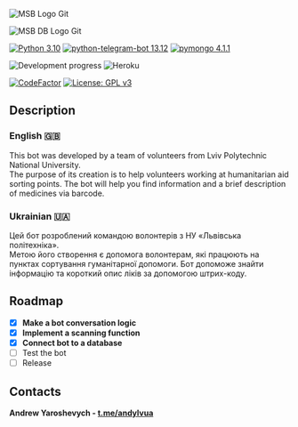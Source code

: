 ![MSB Logo Git](https://user-images.githubusercontent.com/93153950/163735158-9873b3ec-725b-45c1-b7e2-7c050eb3d542.png)

![MSB DB Logo Git](https://user-images.githubusercontent.com/93153950/168140945-c6c6b499-9db2-4f47-866a-2366d3d1cc8c.png)

[![Python 3.10](https://img.shields.io/badge/Python-3.10.2-yellow)](https://www.python.org/downloads/release/python-3102/)
[![python-telegram-bot 13.12](https://img.shields.io/badge/python--telegram--bot-13.12-blue)](https://pypi.org/project/python-telegram-bot/)
[![pymongo 4.1.1](https://img.shields.io/badge/pymongo-4.1.1-green)](https://pypi.org/project/pymongo/)

![Development progress](https://img.shields.io/badge/Development-In%20progress-orange)
![Heroku](https://img.shields.io/static/v1?message=deployed&logo=Heroku&color=32CD32&label=Heroku)

[![CodeFactor](https://www.codefactor.io/repository/github/andylvua/telegram_medicine-search-bot/badge/main)](https://www.codefactor.io/repository/github/andylvua/telegram_medicine-search-bot/overview/main)
[![License: GPL v3](https://img.shields.io/badge/License-GPLv3-blue.svg)](https://www.gnu.org/licenses/gpl-3.0)
## Description 
### English 🇬🇧
This bot was developed by a team of volunteers from Lviv Polytechnic National University. </br> The purpose of its creation is to help volunteers working at humanitarian aid sorting points. The bot will help you find information and a brief description of medicines via barcode.
### Ukrainian 🇺🇦
Цей бот розроблений командою волонтерів з НУ «Львівська політехніка». </br> Метою його створення є допомога волонтерам, які працюють на пунктах сортування гуманітарної допомоги. Бот допоможе знайти інформацію та короткий опис ліків за допомогою штрих-коду.

## Roadmap
* [x] **Make a bot conversation logic**
* [x] **Implement a scanning function**
* [x] **Connect bot to a database**
* [ ] Test the bot
* [ ] Release

## Contacts
**Andrew Yaroshevych - [t.me/andylvua](https://t.me/andylvua)**
